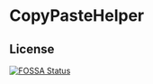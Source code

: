 # CopyPasteHelper

## License
[![FOSSA Status](https://app.fossa.io/api/projects/git%2Bgithub.com%2Fsiqr%2FCopyPasteHelper.svg?type=large)](https://app.fossa.io/projects/git%2Bgithub.com%2Fsiqr%2FCopyPasteHelper?ref=badge_large)

